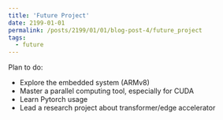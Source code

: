 ```yaml
---
title: 'Future Project'
date: 2199-01-01
permalink: /posts/2199/01/01/blog-post-4/future_project
tags:
  - future
---
```


Plan to do:
* Explore the embedded system (ARMv8)
* Master a parallel computing tool, especially for CUDA
* Learn Pytorch usage 
* Lead a research project about transformer/edge accelerator
